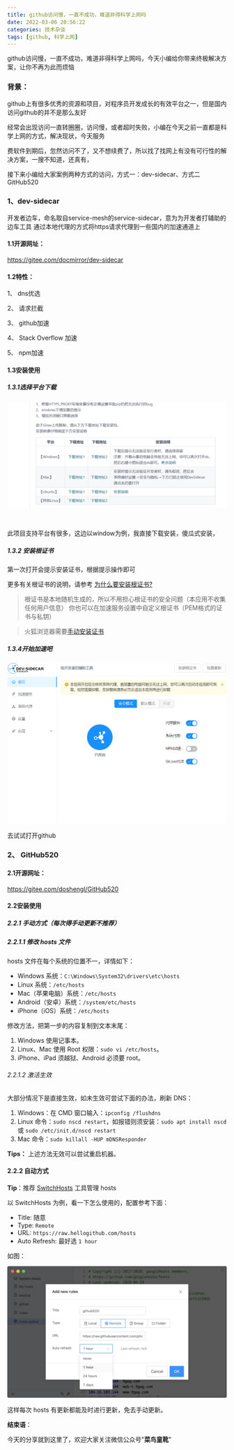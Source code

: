 ```yaml
---
title: github访问慢，一直不成功，难道非得科学上网吗
date: 2022-03-06 20:56:22
categories: 技术杂谈
tags: [github, 科学上网]
---
```






github访问慢，一直不成功，难道非得科学上网吗，今天小编给你带来终极解决方案，让你不再为此而烦恼



<!--more-->

### 背景：

​		github上有很多优秀的资源和项目，对程序员开发成长的有效平台之一，但是国内访问github的并不是那么友好

经常会出现访问一直转圈圈，访问慢，或者超时失败，小编在今天之前一直都是科学上网的方式，解决现状，今天服务

费软件到期后，忽然访问不了，又不想续费了，所以找了找网上有没有可行性的解决方案，一搜不知道，还真有，

接下来小编给大家案例两种方式的访问，方式一：dev-sidecar、方式二GitHub520 



### 1、dev-sidecar

开发者边车，命名取自service-mesh的service-sidecar，意为为开发者打辅助的边车工具
通过本地代理的方式将https请求代理到一些国内的加速通道上

#### 1.1开源网址：

https://gitee.com/docmirror/dev-sidecar

#### 1.2特性：

1、 dns优选

2、 请求拦截

3、 github加速

4、 Stack Overflow 加速

5、 npm加速

#### 1.3安装使用

##### 1.3.1选择平台下载

<img src="./github访问慢，一直不成功，难道非得科学上网吗/1646572766.jpg" style="zoom: 50%;" />

​	

此项目支持平台有很多，这边以window为例，我直接下载安装，傻瓜式安装，

#####  1.3.2 安装根证书

第一次打开会提示安装证书，根据提示操作即可

更多有关根证书的说明，请参考 [为什么要安装根证书?](https://gitee.com/docmirror/dev-sidecar/blob/master/doc/caroot.md)

> 根证书是本地随机生成的，所以不用担心根证书的安全问题（本应用不收集任何用户信息）
> 你也可以在加速服务设置中自定义根证书（PEM格式的证书与私钥）

> 火狐浏览器需要[手动安装证书](https://gitee.com/docmirror/dev-sidecar#3浏览器打开提示证书不受信任)

##### 1.3.4开始加速吧

<img src="./github访问慢，一直不成功，难道非得科学上网吗/1646572959.jpg" style="zoom: 50%;" />

去试试打开github

### 2、 GitHub520

#### 2.1开源网址：

https://gitee.com/doshengl/GitHub520

#### 2.2安装使用

##### 2.2.1 手动方式（每次得手动更新不推荐）

##### 2.2.1.1 修改 hosts 文件

hosts 文件在每个系统的位置不一，详情如下：

- Windows 系统：`C:\Windows\System32\drivers\etc\hosts`
- Linux 系统：`/etc/hosts`
- Mac（苹果电脑）系统：`/etc/hosts`
- Android（安卓）系统：`/system/etc/hosts`
- iPhone（iOS）系统：`/etc/hosts`

修改方法，把第一步的内容复制到文本末尾：

1. Windows 使用记事本。
2. Linux、Mac 使用 Root 权限：`sudo vi /etc/hosts`。
3. iPhone、iPad 须越狱、Android 必须要 root。

###### 2.2.1.2 激活生效

大部分情况下是直接生效，如未生效可尝试下面的办法，刷新 DNS：

1. Windows：在 CMD 窗口输入：`ipconfig /flushdns`
2. Linux 命令：`sudo nscd restart`，如报错则须安装：`sudo apt install nscd` 或 `sudo /etc/init.d/nscd restart`
3. Mac 命令：`sudo killall -HUP mDNSResponder`

**Tips：** 上述方法无效可以尝试重启机器。



#### 2.2.2 自动方式

**Tip**：推荐 [SwitchHosts](https://gitee.com/link?target=https%3A%2F%2Fgithub.com%2Foldj%2FSwitchHosts) 工具管理 hosts

以 SwitchHosts 为例，看一下怎么使用的，配置参考下面：

- Title: 随意
- Type: `Remote`
- URL: `https://raw.hellogithub.com/hosts`
- Auto Refresh: 最好选 `1 hour`

如图：

<img src="./github访问慢，一直不成功，难道非得科学上网吗/switch-hosts.png" style="zoom: 50%;" />

这样每次 hosts 有更新都能及时进行更新，免去手动更新。



**结束语**：

​	今天的分享就到这里了，欢迎大家关注微信公众号"**菜鸟童靴**"